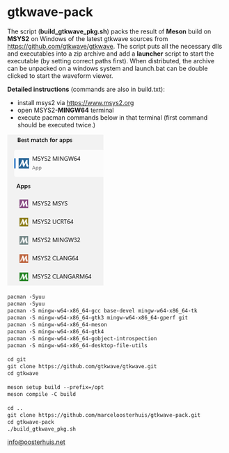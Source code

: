 # gtkwave-pack

The script (**build_gtkwave_pkg.sh**) packs the result of **Meson** build on **MSYS2** on Windows of the latest gtkwave sources from https://github.com/gtkwave/gtkwave. The script puts all the necessary dlls and executables into a zip archive and add a **launcher** script to start the executable (by setting correct paths first). When distributed, the archive can be unpacked on a windows system and launch.bat can be double clicked to start the waveform viewer.

**Detailed instructions** (commands are also in build.txt):

* install msys2 via https://www.msys2.org
* open MSYS2-**MINGW64** terminal
* execute pacman commands below in that terminal (first command should be executed twice.)

![MSYS2 versions](assets/images/msys2_versions.png)

```
pacman -Syuu
pacman -Syuu
pacman -S mingw-w64-x86_64-gcc base-devel mingw-w64-x86_64-tk
pacman -S mingw-w64-x86_64-gtk3 mingw-w64-x86_64-gperf git
pacman -S mingw-w64-x86_64-meson
pacman -S mingw-w64-x86_64-gtk4
pacman -S mingw-w64-x86_64-gobject-introspection
pacman -S mingw-w64-x86_64-desktop-file-utils

cd git
git clone https://github.com/gtkwave/gtkwave.git
cd gtkwave

meson setup build --prefix=/opt
meson compile -C build

cd ..
git clone https://github.com/marceloosterhuis/gtkwave-pack.git
cd gtkwave-pack
./build_gtkwave_pkg.sh
```

info@oosterhuis.net
